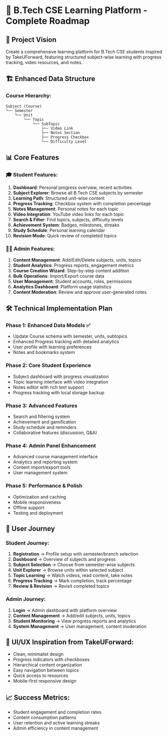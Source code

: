 # 🚀 B.Tech CSE Learning Platform - Complete Roadmap

## 🎯 Project Vision
Create a comprehensive learning platform for B.Tech CSE students inspired by TakeUForward, featuring structured subject-wise learning with progress tracking, video resources, and notes.

## 🏗️ Enhanced Data Structure

### Course Hierarchy:
```
Subject (Course)
└── Semester
    └── Unit
        └── Topic
            └── SubTopic
                ├── Video Link
                ├── Notes Section
                ├── Progress Checkbox
                └── Difficulty Level
```

## 📊 Core Features

### 🎓 Student Features:
1. **Dashboard**: Personal progress overview, recent activities
2. **Subject Explorer**: Browse all B.Tech CSE subjects by semester
3. **Learning Path**: Structured unit-wise content
4. **Progress Tracking**: Checkbox system with completion percentage
5. **Notes Management**: Personal notes for each topic
6. **Video Integration**: YouTube video links for each topic
7. **Search & Filter**: Find topics, subjects, difficulty levels
8. **Achievement System**: Badges, milestones, streaks
9. **Study Schedule**: Personal learning calendar
10. **Revision Mode**: Quick review of completed topics

### 👨‍💼 Admin Features:
1. **Content Management**: Add/Edit/Delete subjects, units, topics
2. **Student Analytics**: Progress reports, engagement metrics
3. **Course Creation Wizard**: Step-by-step content addition
4. **Bulk Operations**: Import/Export course data
5. **User Management**: Student accounts, roles, permissions
6. **Analytics Dashboard**: Platform usage statistics
7. **Content Moderation**: Review and approve user-generated notes

## 🛠️ Technical Implementation Plan

### Phase 1: Enhanced Data Models ✅
- Update Course schema with semester, units, subtopics
- Enhanced Progress tracking with detailed analytics
- User profile with learning preferences
- Notes and bookmarks system

### Phase 2: Core Student Experience 
- Subject dashboard with progress visualization
- Topic learning interface with video integration
- Notes editor with rich text support
- Progress tracking with local storage backup

### Phase 3: Advanced Features
- Search and filtering system
- Achievement and gamification
- Study schedule and reminders
- Collaborative features (discussion, Q&A)

### Phase 4: Admin Panel Enhancement
- Advanced course management interface
- Analytics and reporting system
- Content import/export tools
- User management system

### Phase 5: Performance & Polish
- Optimization and caching
- Mobile responsiveness
- Offline support
- Testing and deployment

## 📱 User Journey

### Student Journey:
1. **Registration** → Profile setup with semester/branch selection
2. **Dashboard** → Overview of subjects and progress
3. **Subject Selection** → Choose from semester-wise subjects
4. **Unit Explorer** → Browse units within selected subject
5. **Topic Learning** → Watch videos, read content, take notes
6. **Progress Tracking** → Mark completion, track percentage
7. **Review & Revision** → Revisit completed topics

### Admin Journey:
1. **Login** → Admin dashboard with platform overview
2. **Content Management** → Add/edit subjects, units, topics
3. **Student Monitoring** → View progress reports and analytics
4. **System Management** → User management, content moderation

## 🎨 UI/UX Inspiration from TakeUForward:
- Clean, minimalist design
- Progress indicators with checkboxes
- Hierarchical content organization
- Easy navigation between topics
- Quick access to resources
- Mobile-first responsive design

## 📈 Success Metrics:
- Student engagement and completion rates
- Content consumption patterns
- User retention and active learning streaks
- Admin efficiency in content management